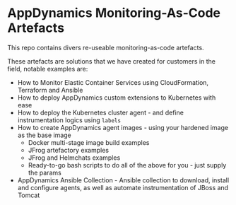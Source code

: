 # AppDynamics Monitoring-As-Code Artefacts 

This repo contains divers re-useable monitoring-as-code artefacts. 

These artefacts are solutions that we have created for customers in the field, notable examples are: 

- How to Monitor Elastic Container Services using CloudFormation, Terraform and Ansible 
- How to deploy AppDynamics custom extensions to Kubernetes with ease 
- How to deploy the Kubernetes cluster agent - and define instrumentation logics using `labels`
- How to create AppDynamics agent images - using your hardened image as the base image
  - Docker multi-stage image build examples 
  - JFrog artefactory examples 
  - JFrog and Helmchats examples 
  - Ready-to-go bash scripts to do all of the above for you - just supply the params 
 - AppDynamics Ansible Collection - Ansible collection to download, install and configure agents, as well as automate instrumentation of JBoss and Tomcat
